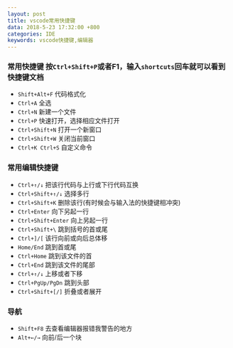 ```yaml
---
layout: post
title: vscode常用快捷键
data: 2018-5-23 17:32:00 +800
categories: IDE
keywords: vscode快捷键,编辑器
---
```


### 常用快捷键 按`Ctrl+Shift+P`或者F1，输入`shortcuts`回车就可以看到快捷键文档
* `Shift+Alt+F` 代码格式化
* `Ctrl+A` 全选
* `Ctrl+N` 新建一个文件
* `Ctrl+P` 快速打开，选择相应文件打开
* `Ctrl+Shift+N` 打开一个新窗口
* `Ctrl+Shift+W` 关闭当前窗口
* `Ctrl+K Ctrl+S` 自定义命令

### 常用编辑快捷键
* `Ctrl+↑/↓` 把该行代码与上行或下行代码互换
* `Ctrl+Shift+↑/↓` 选择多行
* `Ctrl+Shift+K` 删除该行(有时候会与输入法的快捷键相冲突)
* `Ctrl+Enter` 向下另起一行
* `Ctrl+Shift+Enter` 向上另起一行
* `Ctrl+Shift+\` 跳到括号的首或尾
* `Ctrl+]/[` 该行向前或向后总体移
* `Home/End` 跳到首或尾
* `Ctrl+Home` 跳到该文件的首
* `Ctrl+End` 跳到该文件的尾部
* `Ctrl+↑/↓` 上移或者下移
* `Ctrl+PgUp/PgDn` 跳到头部
* `Ctrl+Shift+[/]` 折叠或者展开

### 导航
* `Shift+F8` 去查看编辑器报错我警告的地方
* `Alt+←/→` 向前/后一个块
